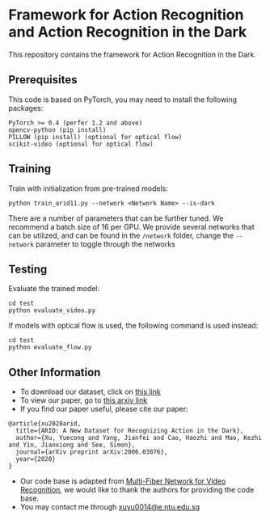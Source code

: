 # Framework for Action Recognition and Action Recognition in the Dark

This repository contains the framework for Action Recognition in the Dark.

## Prerequisites

This code is based on PyTorch, you may need to install the following packages:
```
PyTorch >= 0.4 (perfer 1.2 and above)
opencv-python (pip install)
PILLOW (pip install) (optional for optical flow)
scikit-video (optional for optical flow)
```

## Training

Train with initialization from pre-trained models:
```
python train_arid11.py --network <Network Name> --is-dark
```
There are a number of parameters that can be further tuned. We recommend a batch size of 16 per GPU.
We provide several networks that can be utilized, and can be found in the ```/network``` folder, change the ```--network``` parameter to toggle through the networks

## Testing

Evaluate the trained model:
```
cd test
python evaluate_video.py
```
If models with optical flow is used, the following command is used instead:
```
cd test
python evaluate_flow.py
```

## Other Information

- To download our dataset, click on [this link](https://xuyu0010.github.io/arid.html)
- To view our paper, go to [this arxiv link](http://arxiv.org/abs/2006.03876)
- If you find our paper useful, please cite our paper:
```
@article{xu2020arid,
  title={ARID: A New Dataset for Recognizing Action in the Dark},
  author={Xu, Yuecong and Yang, Jianfei and Cao, Haozhi and Mao, Kezhi and Yin, Jianxiong and See, Simon},
  journal={arXiv preprint arXiv:2006.03876},
  year={2020}
}
```
- Our code base is adapted from [Multi-Fiber Network for Video Recognition](https://github.com/cypw/PyTorch-MFNet), we would like to thank the authors for providing the code base.
- You may contact me through xuyu0014@e.ntu.edu.sg

